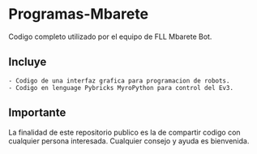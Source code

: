 # Programas-Mbarete

Codigo completo utilizado por el equipo de FLL Mbarete Bot.

## Incluye

```
- Codigo de una interfaz grafica para programacion de robots.
- Codigo en lenguage Pybricks MyroPython para control del Ev3.
```

## Importante
La finalidad de este repositorio publico es la de compartir codigo con cualquier persona interesada.
Cualquier consejo y ayuda es bienvenida.

